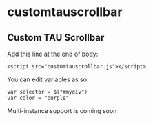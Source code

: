 # customtauscrollbar
## Custom TAU Scrollbar

Add this line at the end of body:
```
<script src="customtauscrollbar.js"></script>
```
You can edit variables as so:
```
var selector = $("#mydiv")
var color = "purple"
```
Multi-instance support is coming soon
